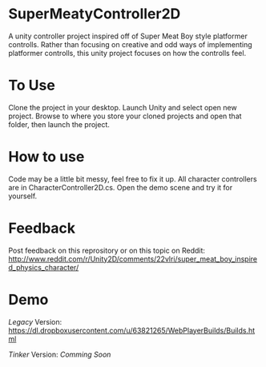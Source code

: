 SuperMeatyController2D
======================
A unity controller project inspired off of Super Meat Boy style platformer controlls. Rather than focusing on creative and
odd ways of implementing platformer controlls, this unity project focuses on how the controlls feel.

To Use
======================
Clone the project in your desktop. Launch Unity and select open new project. Browse to where you store your cloned projects
and open that folder, then launch the project.

How to use
======================
Code may be a little bit messy, feel free to fix it up. All character controllers are in CharacterController2D.cs. Open the demo
scene and try it for yourself.

Feedback
=====================
Post feedback on this reprository or on this topic on Reddit: http://www.reddit.com/r/Unity2D/comments/22vlri/super_meat_boy_inspired_physics_character/

Demo
======================
*Legacy* Version:
https://dl.dropboxusercontent.com/u/63821265/WebPlayerBuilds/Builds.html

*Tinker* Version:
*Comming Soon*

